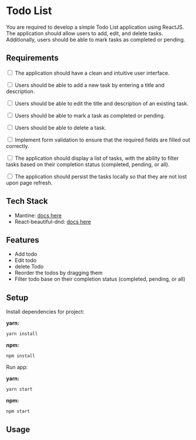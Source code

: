 # Todo List

You are required to develop a simple Todo List application using ReactJS. The application should allow users to add, edit, and delete tasks. Additionally, users should be able to mark tasks as completed or pending.

## Requirements

<input type="checkbox" /> The application should have a clean and intuitive user interface.

<input type="checkbox" /> Users should be able to add a new task by entering a title and description.

<input type="checkbox" /> Users should be able to edit the title and description of an existing task.

<input type="checkbox" /> Users should be able to mark a task as completed or pending.

<input type="checkbox" /> Users should be able to delete a task.

<input type="checkbox" /> Implement form validation to ensure that the required fields are filled out correctly.

<input type="checkbox" /> The application should display a list of tasks, with the ability to filter tasks based on their completion status (completed, pending, or all).

<input type="checkbox" /> The application should persist the tasks locally so that they are not lost upon page refresh.

## Tech Stack

- Mantine: [docs here](https://mantine.dev/)
- React-beautiful-dnd: [docs here](https://github.com/atlassian/react-beautiful-dnd)

## Features
- Add todo
- Edit todo
- delete Todo
- Reorder the todos by dragging them
- Filter todo base on their completion status (completed, pending, or all)

## Setup
Install dependencies for project:

**yarn:**
```bash
yarn install
```

**npm:**
```bash
npm install
```

Run app:

**yarn:**
```bash
yarn start
```

**npm:**
```bash
npm start
```

## Usage

